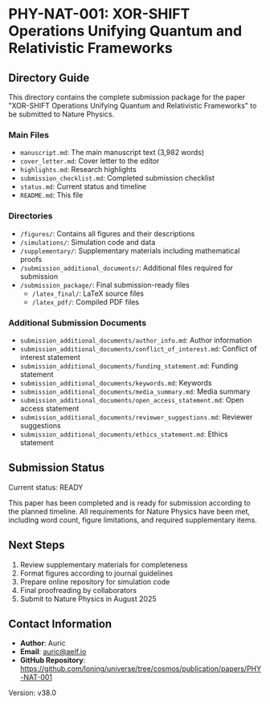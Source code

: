 # PHY-NAT-001: XOR-SHIFT Operations Unifying Quantum and Relativistic Frameworks

## Directory Guide

This directory contains the complete submission package for the paper "XOR-SHIFT Operations Unifying Quantum and Relativistic Frameworks" to be submitted to Nature Physics.

### Main Files

- `manuscript.md`: The main manuscript text (3,982 words)
- `cover_letter.md`: Cover letter to the editor
- `highlights.md`: Research highlights
- `submission_checklist.md`: Completed submission checklist
- `status.md`: Current status and timeline
- `README.md`: This file

### Directories

- `/figures/`: Contains all figures and their descriptions
- `/simulations/`: Simulation code and data
- `/supplementary/`: Supplementary materials including mathematical proofs
- `/submission_additional_documents/`: Additional files required for submission
- `/submission_package/`: Final submission-ready files
  - `/latex_final/`: LaTeX source files
  - `/latex_pdf/`: Compiled PDF files

### Additional Submission Documents

- `submission_additional_documents/author_info.md`: Author information
- `submission_additional_documents/conflict_of_interest.md`: Conflict of interest statement
- `submission_additional_documents/funding_statement.md`: Funding statement
- `submission_additional_documents/keywords.md`: Keywords
- `submission_additional_documents/media_summary.md`: Media summary
- `submission_additional_documents/open_access_statement.md`: Open access statement
- `submission_additional_documents/reviewer_suggestions.md`: Reviewer suggestions
- `submission_additional_documents/ethics_statement.md`: Ethics statement

## Submission Status

Current status: READY

This paper has been completed and is ready for submission according to the planned timeline. All requirements for Nature Physics have been met, including word count, figure limitations, and required supplementary items.

## Next Steps

1. Review supplementary materials for completeness
2. Format figures according to journal guidelines
3. Prepare online repository for simulation code
4. Final proofreading by collaborators
5. Submit to Nature Physics in August 2025

## Contact Information

- **Author**: Auric
- **Email**: auric@aelf.io
- **GitHub Repository**: https://github.com/loning/universe/tree/cosmos/publication/papers/PHY-NAT-001

Version: v38.0 